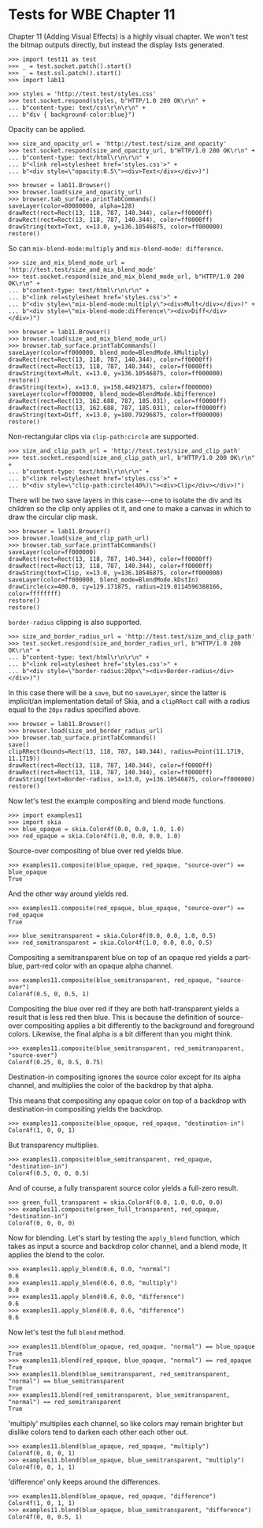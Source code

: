 Tests for WBE Chapter 11
========================

Chapter 11 (Adding Visual Effects) is a highly visual chapter. We won't
test the bitmap outputs directly, but instead the display lists generated.

    >>> import test11 as test
    >>> _ = test.socket.patch().start()
    >>> _ = test.ssl.patch().start()
    >>> import lab11

    >>> styles = 'http://test.test/styles.css'
    >>> test.socket.respond(styles, b"HTTP/1.0 200 OK\r\n" +
    ... b"content-type: text/css\r\n\r\n" +
    ... b"div { background-color:blue}")

Opacity can be applied.

    >>> size_and_opacity_url = 'http://test.test/size_and_opacity'
    >>> test.socket.respond(size_and_opacity_url, b"HTTP/1.0 200 OK\r\n" +
    ... b"content-type: text/html\r\n\r\n" +
    ... b"<link rel=stylesheet href='styles.css'>" +
    ... b"<div style=\"opacity:0.5\"><div>Text</div></div>)")

    >>> browser = lab11.Browser()
    >>> browser.load(size_and_opacity_url)
    >>> browser.tab_surface.printTabCommands()
    saveLayer(color=80000000, alpha=128)
    drawRect(rect=Rect(13, 118, 787, 140.344), color=ff0000ff)
    drawRect(rect=Rect(13, 118, 787, 140.344), color=ff0000ff)
    drawString(text=Text, x=13.0, y=136.10546875, color=ff000000)
    restore()

So can `mix-blend-mode:multiply` and `mix-blend-mode: difference`.

    >>> size_and_mix_blend_mode_url = 'http://test.test/size_and_mix_blend_mode'
    >>> test.socket.respond(size_and_mix_blend_mode_url, b"HTTP/1.0 200 OK\r\n" +
    ... b"content-type: text/html\r\n\r\n" +
    ... b"<link rel=stylesheet href='styles.css'>" +
    ... b"<div style=\"mix-blend-mode:multiply\"><div>Mult</div></div>)" +
    ... b"<div style=\"mix-blend-mode:difference\"><div>Diff</div></div>)")

    >>> browser = lab11.Browser()
    >>> browser.load(size_and_mix_blend_mode_url)
    >>> browser.tab_surface.printTabCommands()
    saveLayer(color=ff000000, blend_mode=BlendMode.kMultiply)
    drawRect(rect=Rect(13, 118, 787, 140.344), color=ff0000ff)
    drawRect(rect=Rect(13, 118, 787, 140.344), color=ff0000ff)
    drawString(text=Mult, x=13.0, y=136.10546875, color=ff000000)
    restore()
    drawString(text=), x=13.0, y=158.44921875, color=ff000000)
    saveLayer(color=ff000000, blend_mode=BlendMode.kDifference)
    drawRect(rect=Rect(13, 162.688, 787, 185.031), color=ff0000ff)
    drawRect(rect=Rect(13, 162.688, 787, 185.031), color=ff0000ff)
    drawString(text=Diff, x=13.0, y=180.79296875, color=ff000000)
    restore()

Non-rectangular clips via `clip-path:circle` are supported.

    >>> size_and_clip_path_url = 'http://test.test/size_and_clip_path'
    >>> test.socket.respond(size_and_clip_path_url, b"HTTP/1.0 200 OK\r\n" +
    ... b"content-type: text/html\r\n\r\n" +
    ... b"<link rel=stylesheet href='styles.css'>" +
    ... b"<div style=\"clip-path:circle(40%)\"><div>Clip</div></div>)")

There will be two save layers in this case---one to isolate the
div and its children so the clip only applies ot it, and one to
make a canvas in which to draw the circular clip mask.

    >>> browser = lab11.Browser()
    >>> browser.load(size_and_clip_path_url)
    >>> browser.tab_surface.printTabCommands()
    saveLayer(color=ff000000)
    drawRect(rect=Rect(13, 118, 787, 140.344), color=ff0000ff)
    drawRect(rect=Rect(13, 118, 787, 140.344), color=ff0000ff)
    drawString(text=Clip, x=13.0, y=136.10546875, color=ff000000)
    saveLayer(color=ff000000, blend_mode=BlendMode.kDstIn)
    drawCircle(cx=400.0, cy=129.171875, radius=219.0114596388166, color=ffffffff)
    restore()
    restore()

`border-radius` clipping is also supported.

    >>> size_and_border_radius_url = 'http://test.test/size_and_clip_path'
    >>> test.socket.respond(size_and_border_radius_url, b"HTTP/1.0 200 OK\r\n" +
    ... b"content-type: text/html\r\n\r\n" +
    ... b"<link rel=stylesheet href='styles.css'>" +
    ... b"<div style=\"border-radius:20px\"><div>Border-radius</div></div>)")

In this case there will be a `save`, but no `saveLayer`, since the latter
is implicit/an implementation detail of Skia, and a `clipRRect` call with a
radius equal to the `20px` radius specified above.

    >>> browser = lab11.Browser()
    >>> browser.load(size_and_border_radius_url)
    >>> browser.tab_surface.printTabCommands()
    save()
    clipRRect(bounds=Rect(13, 118, 787, 140.344), radius=Point(11.1719, 11.1719))
    drawRect(rect=Rect(13, 118, 787, 140.344), color=ff0000ff)
    drawRect(rect=Rect(13, 118, 787, 140.344), color=ff0000ff)
    drawString(text=Border-radius, x=13.0, y=136.10546875, color=ff000000)
    restore()

Now let's test the example compositing and blend mode functions.

    >>> import examples11
    >>> import skia
    >>> blue_opaque = skia.Color4f(0.0, 0.0, 1.0, 1.0)
    >>> red_opaque = skia.Color4f(1.0, 0.0, 0.0, 1.0)

Source-over compositing of blue over red yields blue.

    >>> examples11.composite(blue_opaque, red_opaque, "source-over") == blue_opaque
    True

And the other way around yields red.

    >>> examples11.composite(red_opaque, blue_opaque, "source-over") == red_opaque
    True

    >>> blue_semitransparent = skia.Color4f(0.0, 0.0, 1.0, 0.5)
    >>> red_semitransparent = skia.Color4f(1.0, 0.0, 0.0, 0.5)

Compositing a semitransparent blue on top of an opaque red yields a part-blue,
part-red color with an opaque alpha channel.

    >>> examples11.composite(blue_semitransparent, red_opaque, "source-over")
    Color4f(0.5, 0, 0.5, 1)

Compositing the blue over red if they are both half-transparent yields a result
that is less red then blue. This is because the definition of source-over
compositing applies a bit differently to the background and foreground
colors. Likewise, the final alpha is a bit different than you might think.

    >>> examples11.composite(blue_semitransparent, red_semitransparent, "source-over")
    Color4f(0.25, 0, 0.5, 0.75)

Destination-in compositing ignores the source color except for its alpha
channel, and multiplies the color of the backdrop by that alpha.

This means that compositing any opaque color on top of a backdrop with
destination-in compositing yields the backdrop.

    >>> examples11.composite(blue_opaque, red_opaque, "destination-in")
    Color4f(1, 0, 0, 1)

But transparency multiplies.

    >>> examples11.composite(blue_semitransparent, red_opaque, "destination-in")
    Color4f(0.5, 0, 0, 0.5)

And of course, a fully transparent source color yields a full-zero result.

    >>> green_full_transparent = skia.Color4f(0.0, 1.0, 0.0, 0.0)
    >>> examples11.composite(green_full_transparent, red_opaque, "destination-in")
    Color4f(0, 0, 0, 0)

Now for blending. Let's start by testing the `apply_blend` function, which
takes as input a source and backdrop color channel, and a blend mode, It applies
the blend to the color.

    >>> examples11.apply_blend(0.6, 0.0, "normal")
    0.6
    >>> examples11.apply_blend(0.6, 0.0, "multiply")
    0.0
    >>> examples11.apply_blend(0.6, 0.0, "difference")
    0.6
    >>> examples11.apply_blend(0.0, 0.6, "difference")
    0.6

Now let's test the full `blend` method.

    >>> examples11.blend(blue_opaque, red_opaque, "normal") == blue_opaque
    True
    >>> examples11.blend(red_opaque, blue_opaque, "normal") == red_opaque
    True
    >>> examples11.blend(blue_semitransparent, red_semitransparent, "normal") == blue_semitransparent
    True
    >>> examples11.blend(red_semitransparent, blue_semitransparent, "normal") == red_semitransparent
    True

'multiply' multiplies each channel, so like colors may remain brighter but
 dislike colors tend to darken each other each other out.

    >>> examples11.blend(blue_opaque, red_opaque, "multiply")
    Color4f(0, 0, 0, 1)
    >>> examples11.blend(blue_opaque, blue_semitransparent, "multiply")
    Color4f(0, 0, 1, 1)

'difference' only keeps around the differences.

    >>> examples11.blend(blue_opaque, red_opaque, "difference")
    Color4f(1, 0, 1, 1)
    >>> examples11.blend(blue_opaque, blue_semitransparent, "difference")
    Color4f(0, 0, 0.5, 1)
